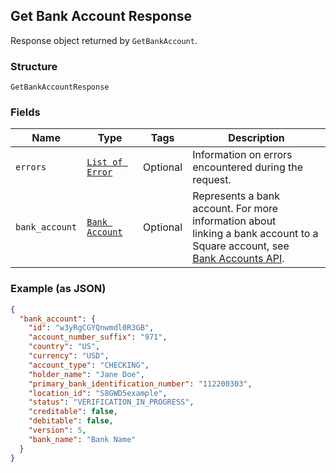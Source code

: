 ## Get Bank Account Response

Response object returned by `GetBankAccount`.

### Structure

`GetBankAccountResponse`

### Fields

| Name | Type | Tags | Description |
|  --- | --- | --- | --- |
| `errors` | [`List of Error`](/doc/models/error.md) | Optional | Information on errors encountered during the request. |
| `bank_account` | [`Bank Account`](/doc/models/bank-account.md) | Optional | Represents a bank account. For more information about <br>linking a bank account to a Square account, see <br>[Bank Accounts API](https://developer.squareup.com/docs/docs/bank-accounts-api). |

### Example (as JSON)

```json
{
  "bank_account": {
    "id": "w3yRgCGYQnwmdl0R3GB",
    "account_number_suffix": "971",
    "country": "US",
    "currency": "USD",
    "account_type": "CHECKING",
    "holder_name": "Jane Doe",
    "primary_bank_identification_number": "112200303",
    "location_id": "S8GWD5example",
    "status": "VERIFICATION_IN_PROGRESS",
    "creditable": false,
    "debitable": false,
    "version": 5,
    "bank_name": "Bank Name"
  }
}
```

